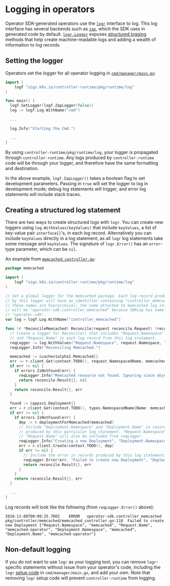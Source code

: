 # Logging in operators

Operator SDK-generated operators use the [`logr`][godoc_logr] interface to log. This log interface has several backends such as [`zap`][repo_zapr], which the SDK uses in generated code by default. [`logr.Logger`][godoc_logr_logger] exposes [structured logging][site_struct_logging] methods that help create machine-readable logs and adding a wealth of information to log records.

## Setting the logger

Operators set the logger for all operator logging in [`cmd/manager/main.go`][code_set_logger]:

```Go
import (
	logf "sigs.k8s.io/controller-runtime/pkg/runtime/log"
)

func main() {
  logf.SetLogger(logf.ZapLogger(false))
  log := logf.Log.WithName("cmd")

  ...

  log.Info("Starting the Cmd.")

  ...
}
```

By using `controller-runtime/pkg/runtime/log`, your logger is propagated through `controller-runtime`. Any logs produced by `controller-runtime` code will be through your logger, and therefore have the same formatting and destination.

In the above example, `logf.ZapLogger()` takes a boolean flag to set development parameters. Passing in `true` will set the logger to log in development mode; debug log statements will trigger, and error log statements will include stack traces.

## Creating a structured log statement

There are two ways to create structured logs with `logr`. You can create new loggers using `log.WithValues(keyValues)` that include `keyValues`, a list of key-value pair `interface{}`'s, in each log record. Alternatively you can include `keyValues` directly in a log statement, as all `logr` log statements take some message and `keyValues`. The signature of `logr.Error()` has an `error`-type parameter, which can be `nil`.

An example from [`memcached_controller.go`][code_memcached_controller]:

```Go
package memcached

import (
	logf "sigs.k8s.io/controller-runtime/pkg/runtime/log"
)

// Set a global logger for the memcached package. Each log record produced
// by this logger will have an identifier containing "controller_memcached".
// These names are hierarchical; the name attached to memcached log statements
// will be "operator-sdk.controller_memcached" because SDKLog has name
// "operator-sdk".
var log = logf.Log.WithName("controller_memcached")

func (r *ReconcileMemcached) Reconcile(request reconcile.Request) (reconcile.Result, error) {
  // Create a logger for Reconcile() that includes "Request.Namespace"
  // and "Request.Name" in each log record from this log statement.
  reqLogger := log.WithValues("Request.Namespace", request.Namespace, "Request.Name", request.Name)
  reqLogger.Info("Reconciling Memcached.")

  memcached := &cachev1alpha1.Memcached{}
  err := r.client.Get(context.TODO(), request.NamespacedName, memcached)
  if err != nil {
    if errors.IsNotFound(err) {
      reqLogger.Info("Memcached resource not found. Ignoring since object must be deleted.")
      return reconcile.Result{}, nil
    }
    return reconcile.Result{}, err
  }

  found := &appsv1.Deployment{}
  err = r.client.Get(context.TODO(), types.NamespacedName{Name: memcached.Name, Namespace: memcached.Namespace}, found)
  if err != nil {
    if errors.IsNotFound(err) {
      dep := r.deploymentForMemcached(memcached)
      // Include "Deployment.Namespace" and "Deployment.Name" in records
      // produced by this particular log statement. "Request.Namespace" and
      // "Request.Name" will also be included from reqLogger.
      reqLogger.Info("Creating a new Deployment", "Deployment.Namespace", dep.Namespace, "Deployment.Name", dep.Name)
      err = r.client.Create(context.TODO(), dep)
      if err != nil {
        // Include the error in records produced by this log statement.
        reqLogger.Error(err, "Failed to create new Deployment", "Deployment.Namespace", dep.Namespace, "Deployment.Name", dep.Name)
        return reconcile.Result{}, err
      }
    }
    return reconcile.Result{}, err
  }

  ...
}
```

Log records will look like the following (from `reqLogger.Error()` above):

```
2018-11-08T00:00:25.700Z	ERROR	operator-sdk.controller_memcached pkg/controller/memcached/memcached_controller.go:118	Failed to create new Deployment	{"Request.Namespace", "memcached", "Request.Name", "memcached-operator", "Deployment.Namespace", "memcached", "Deployment.Name", "memcached-operator"}
```

## Non-default logging

If you do not want to use `logr` as your logging tool, you can remove `logr`-specific statements without issue from your operator's code, including the `logr` [setup code][code_set_logger] in `cmd/manager/main.go`, and add your own. Note that removing `logr` setup code will prevent `controller-runtime` from logging.


[godoc_logr]:https://godoc.org/github.com/go-logr/logr
[repo_zapr]:https://godoc.org/github.com/go-logr/zapr
[godoc_logr_logger]:https://godoc.org/github.com/go-logr/logr#Logger
[site_struct_logging]:https://www.client9.com/structured-logging-in-golang/
[code_memcached_controller]:../../example/memcached-operator/memcached_controller.go.tmpl
[code_set_logger]:https://github.com/operator-framework/operator-sdk/blob/948139171fff0e802c9e68f87cb95939941772ef/pkg/scaffold/cmd.go#L68-L72
